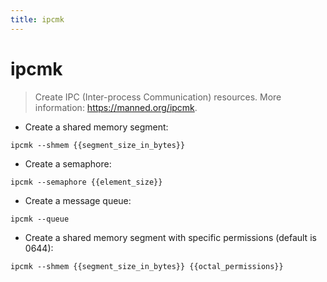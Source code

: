 ```yaml
---
title: ipcmk
---
```

# ipcmk

> Create IPC (Inter-process Communication) resources.
> More information: <https://manned.org/ipcmk>.

- Create a shared memory segment:

`ipcmk --shmem {{segment_size_in_bytes}}`

- Create a semaphore:

`ipcmk --semaphore {{element_size}}`

- Create a message queue:

`ipcmk --queue`

- Create a shared memory segment with specific permissions (default is 0644):

`ipcmk --shmem {{segment_size_in_bytes}} {{octal_permissions}}`
